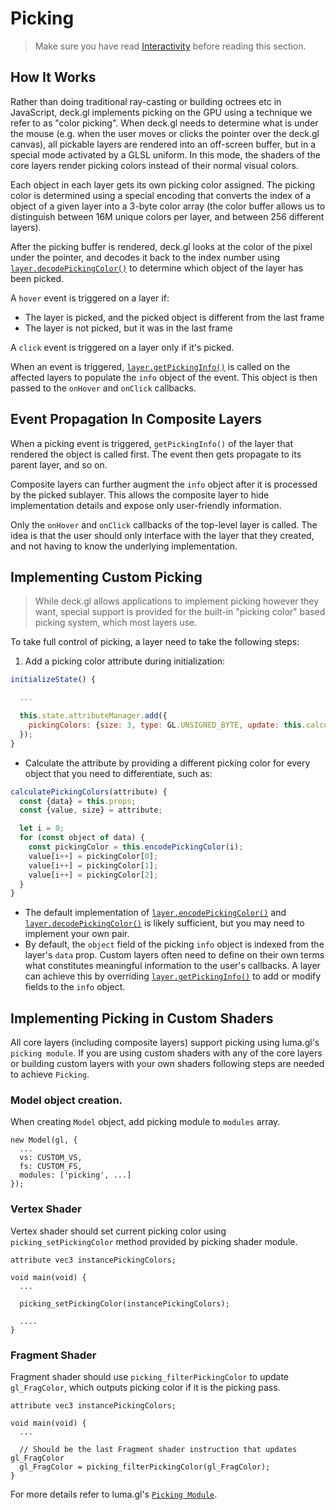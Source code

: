 # Picking

> Make sure you have read [Interactivity](/docs/get-started/interactivity.md) before reading this section.

## How It Works

Rather than doing traditional ray-casting or building octrees etc in JavaScript, deck.gl implements picking on the GPU using a technique we refer to as "color picking". When deck.gl needs to determine what is under the mouse (e.g. when the user moves or clicks the pointer over the deck.gl canvas), all pickable layers are rendered into an off-screen buffer, but in a special mode activated by a GLSL uniform. In this mode, the shaders of the core layers render picking colors instead of their normal visual colors.

Each object in each layer gets its own picking color assigned. The picking color is determined using a special encoding that converts the index of a object of a given layer into a 3-byte color array (the color buffer allows us to distinguish between 16M unique colors per layer, and between 256 different layers).

After the picking buffer is rendered, deck.gl looks at the color of the pixel under the pointer, and decodes it back to the index number using
[`layer.decodePickingColor()`](/docs/api-reference/base-layer.md#-decodepickingcolor-) to determine which object of the layer has been picked.

A `hover` event is triggered on a layer if:
- The layer is picked, and the picked object is different from the last frame
- The layer is not picked, but it was in the last frame

A `click` event is triggered on a layer only if it's picked.

When an event is triggered, [`layer.getPickingInfo()`](/docs/api-reference/base-layer.md#-getpickinginfo-) is called on the affected layers to populate the `info` object of the event. This object is then passed to the `onHover` and `onClick` callbacks.


## Event Propagation In Composite Layers

When a picking event is triggered, `getPickingInfo()` of the layer that rendered the object is called first. The event then gets propagate to its parent layer, and so on.

Composite layers can further augment the `info` object after it is processed by the picked sublayer. This allows the composite layer to hide implementation details and expose only user-friendly information.

Only the `onHover` and `onClick` callbacks of the top-level layer is called. The idea is that the user should only interface with the layer that they created, and not having to know the underlying implementation.


## Implementing Custom Picking

> While deck.gl allows applications to implement picking however they want,
special support is provided for the built-in "picking color" based picking
system, which most layers use.

To take full control of picking, a layer need to take the following steps:

1. Add a picking color attribute during initialization:
```js
initializeState() {

  ...

  this.state.attributeManager.add({
    pickingColors: {size: 3, type: GL.UNSIGNED_BYTE, update: this.calculatePickingColors}
  });
}
```
- Calculate the attribute by providing a different picking color for every object that
you need to differentiate, such as:
```js
calculatePickingColors(attribute) {
  const {data} = this.props;
  const {value, size} = attribute;

  let i = 0;
  for (const object of data) {
    const pickingColor = this.encodePickingColor(i);
    value[i++] = pickingColor[0];
    value[i++] = pickingColor[1];
    value[i++] = pickingColor[2];
  }
}
```

- The default implementation of [`layer.encodePickingColor()`](/docs/api-reference/base-layer.md#-encodepickingcolor-) and
[`layer.decodePickingColor()`](/docs/api-reference/base-layer.md#-decodepickingcolor-) is likely sufficient, but you may need to implement your own pair.
- By default, the `object` field of the picking `info` object is indexed from the layer's `data` prop. Custom layers often need to define on their own terms what  constitutes meaningful information to the user's callbacks. A layer can achieve this  by overriding [`layer.getPickingInfo()`](/docs/api-reference/base-layer.md#-getpickinginfo-) to add or modify fields to the `info` object.


## Implementing Picking in Custom Shaders

All core layers (including composite layers) support picking using luma.gl's `picking module`. If you are using custom shaders with any of the core layers or building custom layers with your own shaders following steps are needed to achieve `Picking`.

### Model object creation.

When creating `Model` object, add picking module to `modules` array.

```
new Model(gl, {
  ...
  vs: CUSTOM_VS,
  fs: CUSTOM_FS,
  modules: ['picking', ...]
});
```

### Vertex Shader

Vertex shader should set current picking color using `picking_setPickingColor` method provided by picking shader module.

```
attribute vec3 instancePickingColors;

void main(void) {
  ...

  picking_setPickingColor(instancePickingColors);

  ....
}
```

### Fragment Shader

Fragment shader should use `picking_filterPickingColor` to update `gl_FragColor`, which outputs picking color if it is the picking pass.

```
attribute vec3 instancePickingColors;

void main(void) {
  ...

  // Should be the last Fragment shader instruction that updates gl_FragColor
  gl_FragColor = picking_filterPickingColor(gl_FragColor);
}
```

For more details refer to luma.gl's [`Picking Module`](http://uber.github.io/luma.gl/#/documentation/api-reference/shader-toosl/shadertools-picking.md).
